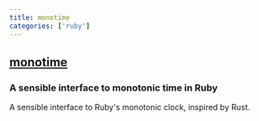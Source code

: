 ```yaml
---
title: monotime
categories: ['ruby']
---
```

## [monotime](https://github.com/Freaky/monotime)

### A sensible interface to monotonic time in Ruby


A sensible interface to Ruby's monotonic clock, inspired by Rust.
